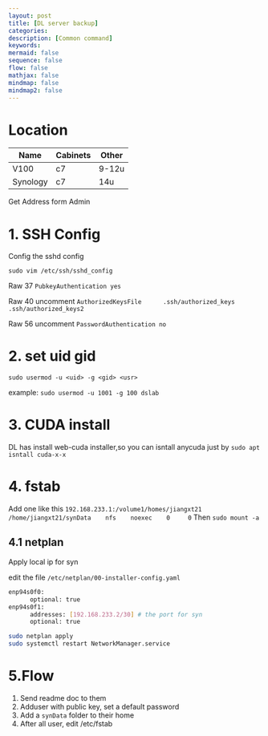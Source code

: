 ```yaml
---
layout: post
title: [DL server backup]
categories: 
description: [Common command]
keywords: 
mermaid: false
sequence: false
flow: false
mathjax: false
mindmap: false
mindmap2: false
---
```

# Location

 Name | Cabinets| Other
---|---|---
 V100 | c7 | 9-12u  
 Synology | c7 | 14u 

Get Address form Admin
  
# 1. SSH Config

Config the sshd config
```
sudo vim /etc/ssh/sshd_config
```

Raw 37 `PubkeyAuthentication yes`

Raw 40 uncomment `AuthorizedKeysFile      .ssh/authorized_keys .ssh/authorized_keys2`

Raw 56 uncomment `PasswordAuthentication no`

# 2. set uid gid
`sudo usermod -u <uid> -g <gid> <usr>`

example:  `sudo usermod -u 1001 -g 100 dslab`

# 3. CUDA install

DL has install web-cuda installer,so you can isntall anycuda just by
`sudo apt isntall cuda-x-x`

# 4. fstab
Add one like this `192.168.233.1:/volume1/homes/jiangxt21    /home/jiangxt21/synData    nfs    noexec    0     0`
Then `sudo mount -a`

## 4.1 netplan
Apply local ip for syn

edit the file `/etc/netplan/00-installer-config.yaml`

```bash
enp94s0f0:
      optional: true
enp94s0f1:
      addresses: [192.168.233.2/30] # the port for syn
      optional: true
```

```bash
sudo netplan apply
sudo systemctl restart NetworkManager.service
```


# 5.Flow

1. Send readme doc to them
2. Adduser with public key, set a default password
3. Add a `synData` folder to their home
4. After all user, edit /etc/fstab